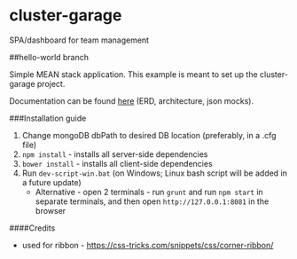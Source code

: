 # cluster-garage
SPA/dashboard for team management

##hello-world branch

Simple MEAN stack application.
This example is meant to set up the cluster-garage project.


Documentation can be found [here](https://github.com/xR86/cluster-garage/tree/hello-world/_documentation) (ERD, architecture, json mocks).

###Installation guide
1. Change mongoDB dbPath to desired DB location (preferably, in a .cfg file)
2. `npm install` - installs all server-side dependencies
3. `bower install` - installs all client-side dependencies
4. Run `dev-script-win.bat` (on Windows; Linux bash script will be added in a future update)
	* Alternative - open 2 terminals - run `grunt` and run `npm start` in separate terminals, and then open `http://127.0.0.1:8081` in the browser


####Credits
- used for ribbon - https://css-tricks.com/snippets/css/corner-ribbon/